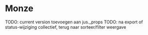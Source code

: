 # Monze

TODO: current version toevoegen aan jus._props
TODO: na export of status-wijziging collectief, terug naar sorteer/filter weergave


<!-- [GitHub-flavored Markdown](https://guides.github.com/features/mastering-markdown/) -->
<!-- python3 -m pip install --upgrade build for building the thing -->
<!-- python3 -m build -->
<!-- twine upload dist/* for uploading to pypi -->